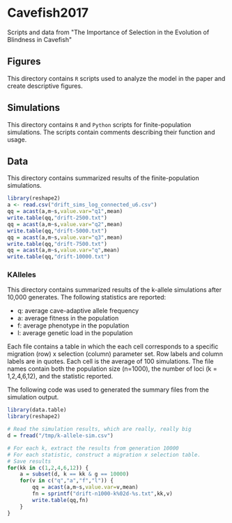 # Cavefish2017
Scripts and data from "The Importance of Selection in the Evolution of Blindness in Cavefish"

## Figures

This directory contains `R` scripts used to analyze the model in the paper and create descriptive figures.

## Simulations

This directory contains `R` and `Python` scripts for finite-population simulations. The scripts contain comments describing their function and usage.

## Data

This directory contains summarized results of the finite-population simulations.

```R
library(reshape2)
a <- read.csv("drift_sims_log_connected_u6.csv")
qq = acast(a,m~s,value.var="q1",mean)
write.table(qq,"drift-2500.txt")
qq = acast(a,m~s,value.var="q2",mean)
write.table(qq,"drift-5000.txt")
qq = acast(a,m~s,value.var="q3",mean)
write.table(qq,"drift-7500.txt")
qq = acast(a,m~s,value.var="q",mean)
write.table(qq,"drift-10000.txt")
```

### KAlleles

This directory contains summarized results of the k-allele simulations after 10,000 generates.
The following statistics are reported:

 * q: average cave-adaptive allele frequency
 * a: average fitness in the population
 * f: average phenotype in the population
 * l: average genetic load in the population

Each file contains a table in which the each cell corresponds to a specific migration (row) x selection (column) parameter set. Row labels and column labels are in quotes.
Each cell is the average of 100 simulations.
The file names contain both the population size (n=1000), the number of loci (k = 1,2,4,6,12),
and the statistic reported.

The following code was used to generated the summary files from the simulation output.

```R
library(data.table)
library(reshape2)

# Read the simulation results, which are really, really big
d = fread("/tmp/k-allele-sim.csv")

# For each k, extract the results from generation 10000
# For each statistic, construct a migration x selection table.
# Save results
for(kk in c(1,2,4,6,12)) {
	a = subset(d, k == kk & g == 10000)
	for(v in c("q","a","f","l")) {
		qq = acast(a,m~s,value.var=v,mean)
		fn = sprintf("drift-n1000-k%02d-%s.txt",kk,v)
		write.table(qq,fn)
	}
}
```
